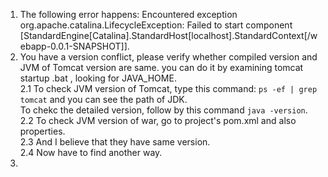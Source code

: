 1. The following error happens: 
Encountered exception org.apache.catalina.LifecycleException: Failed to start component [StandardEngine[Catalina].StandardHost[localhost].StandardContext[/webapp-0.0.1-SNAPSHOT]].  
2. You have a version conflict, please verify whether compiled version and JVM of Tomcat version are same. you can do it by examining tomcat startup .bat , looking for JAVA_HOME.   
2.1 To check JVM version of Tomcat, type this command: `ps -ef | grep tomcat` and you can see the path of JDK.   
To chekc the detailed version, follow by this command `java -version`.  
2.2 To check JVM version of war, go to project's pom.xml and also properties.   
2.3 And I believe that they have same version.   
2.4 Now have to find another way.  
3. 


